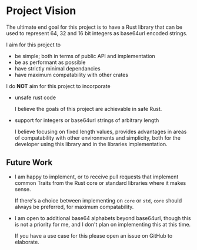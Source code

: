 # Project Vision
The ultimate end goal for this project is to have a Rust library that can be used to represent 64, 32 and 16 bit integers as base64url encoded strings.

I aim for this project to

- be simple; both in terms of public API and implementation
- be as performant as possible
- have strictly minimal dependancies
- have maximum compatability with other crates

I do **NOT** aim for this project to incorporate

- unsafe rust code

  I believe the goals of this project are achievable in safe Rust.

- support for integers or base64url strings of arbitrary length

  I believe focusing on fixed length values, provides advantages in areas of compatability with other environments and simplicity, both for the developer using this library and in the libraries implementation.

## Future Work
- I am happy to implement, or to receive pull requests that implement common Traits from the Rust core or standard libraries where it makes sense.

  If there's a choice between implementing on `core` or `std`, `core` should always be preferred, for maximum compatability.

- I am open to additional base64 alphabets beyond base64url, though this is not a priority for me, and I don't plan on implementing this at this time.

  If you have a use case for this please open an issue on GitHub to elaborate.